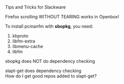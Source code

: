 Tips and Tricks for Slackware

Firefox scrolling WITHOUT TEARING works in Openbox!

To install pcmanfm with <b>sbopkg</b>, you need:

1. kbproto
2. libfm-extra
3. libmenu-cache
4. libfm

sbopkg does NOT do dependency checking

slapt-get does dependency checking<br>
How do I get good repos added to slapt-get?


